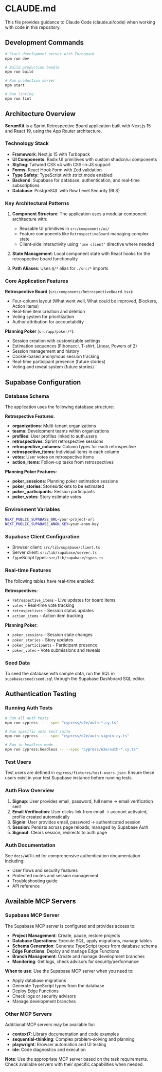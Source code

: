# CLAUDE.md

This file provides guidance to Claude Code (claude.ai/code) when working with code in this repository.

## Development Commands

```bash
# Start development server with Turbopack
npm run dev

# Build production bundle
npm run build

# Run production server
npm start

# Run linting
npm run lint
```

## Architecture Overview

**ScrumKit** is a Sprint Retrospective Board application built with Next.js 15 and React 19, using the App Router architecture.

### Technology Stack

- **Framework**: Next.js 15 with Turbopack
- **UI Components**: Radix UI primitives with custom shadcn/ui components
- **Styling**: Tailwind CSS v4 with CSS-in-JS support
- **Forms**: React Hook Form with Zod validation
- **Type Safety**: TypeScript with strict mode enabled
- **Backend**: Supabase for database, authentication, and real-time subscriptions
- **Database**: PostgreSQL with Row Level Security (RLS)

### Key Architectural Patterns

1. **Component Structure**: The application uses a modular component architecture with:
   - Reusable UI primitives in `src/components/ui/`
   - Feature components like `RetrospectiveBoard` managing complex state
   - Client-side interactivity using `"use client"` directive where needed

2. **State Management**: Local component state with React hooks for the retrospective board functionality

3. **Path Aliases**: Uses `@/*` alias for `./src/*` imports

### Core Application Features

**Retrospective Board** (`src/components/RetrospectiveBoard.tsx`):
- Four-column layout (What went well, What could be improved, Blockers, Action items)
- Real-time item creation and deletion
- Voting system for prioritization
- Author attribution for accountability

**Planning Poker** (`src/app/poker/*`):
- Session creation with customizable settings
- Estimation sequences (Fibonacci, T-shirt, Linear, Powers of 2)
- Session management and history
- Cookie-based anonymous session tracking
- Real-time participant presence (future stories)
- Voting and reveal system (future stories)

## Supabase Configuration

### Database Schema

The application uses the following database structure:

**Retrospective Features:**
- **organizations**: Multi-tenant organizations
- **teams**: Development teams within organizations
- **profiles**: User profiles linked to auth.users
- **retrospectives**: Sprint retrospective sessions
- **retrospective_columns**: Column types for each retrospective
- **retrospective_items**: Individual items in each column
- **votes**: User votes on retrospective items
- **action_items**: Follow-up tasks from retrospectives

**Planning Poker Features:**
- **poker_sessions**: Planning poker estimation sessions
- **poker_stories**: Stories/tickets to be estimated
- **poker_participants**: Session participants
- **poker_votes**: Story estimate votes

### Environment Variables

```bash
NEXT_PUBLIC_SUPABASE_URL=your-project-url
NEXT_PUBLIC_SUPABASE_ANON_KEY=your-anon-key
```

### Supabase Client Configuration

- Browser client: `src/lib/supabase/client.ts`
- Server client: `src/lib/supabase/server.ts`
- TypeScript types: `src/lib/supabase/types.ts`

### Real-time Features

The following tables have real-time enabled:

**Retrospectives:**
- `retrospective_items` - Live updates for board items
- `votes` - Real-time vote tracking
- `retrospectives` - Session status updates
- `action_items` - Action item tracking

**Planning Poker:**
- `poker_sessions` - Session state changes
- `poker_stories` - Story updates
- `poker_participants` - Participant presence
- `poker_votes` - Vote submissions and reveals

### Seed Data

To seed the database with sample data, run the SQL in `supabase/seed/seed.sql` through the Supabase Dashboard SQL editor.

## Authentication Testing

### Running Auth Tests

```bash
# Run all auth tests
npm run cypress -- --spec "cypress/e2e/auth-*.cy.ts"

# Run specific auth test suite
npm run cypress -- --spec "cypress/e2e/auth-signin.cy.ts"

# Run in headless mode
npm run cypress:headless -- --spec "cypress/e2e/auth-*.cy.ts"
```

### Test Users

Test users are defined in `cypress/fixtures/test-users.json`. Ensure these users exist in your test Supabase instance before running tests.

### Auth Flow Overview

1. **Signup**: User provides email, password, full name → email verification sent
2. **Email Verification**: User clicks link from email → account activated, profile created automatically
3. **Signin**: User provides email, password → authenticated session
4. **Session**: Persists across page reloads, managed by Supabase Auth
5. **Signout**: Clears session, redirects to auth page

### Auth Documentation

See `docs/AUTH.md` for comprehensive authentication documentation including:
- User flows and security features
- Protected routes and session management
- Troubleshooting guide
- API reference

## Available MCP Servers

### Supabase MCP Server

The Supabase MCP server is configured and provides access to:

- **Project Management**: Create, pause, restore projects
- **Database Operations**: Execute SQL, apply migrations, manage tables
- **Schema Generation**: Generate TypeScript types from database schema
- **Edge Functions**: Deploy and manage Edge Functions
- **Branch Management**: Create and manage development branches
- **Monitoring**: Get logs, check advisors for security/performance

**When to use**: Use the Supabase MCP server when you need to:
- Apply database migrations
- Generate TypeScript types from the database
- Deploy Edge Functions
- Check logs or security advisors
- Manage development branches

### Other MCP Servers

Additional MCP servers may be available for:
- **context7**: Library documentation and code examples
- **sequential-thinking**: Complex problem-solving and planning
- **playwright**: Browser automation and UI testing
- **ide**: Code diagnostics and execution

**Note**: Use the appropriate MCP server based on the task requirements. Check available servers with their specific capabilities when needed.
